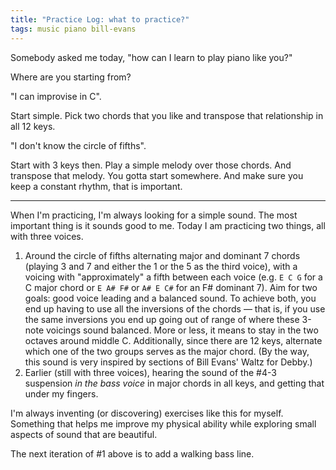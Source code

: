 ```yaml
---
title: "Practice Log: what to practice?"
tags: music piano bill-evans
---
```


Somebody asked me today, "how can I learn to play piano like you?"

Where are you starting from?

"I can improvise in C".

Start simple. Pick two chords that you like and transpose that relationship in all 12 keys.

"I don't know the circle of fifths".

Start with 3 keys then. Play a simple melody over those chords. And transpose that melody. You gotta start somewhere. And make sure you keep a constant rhythm, that is important.

---

When I'm practicing, I'm always looking for a simple sound. The most important thing is it sounds good to me. Today I am practicing two things, all with three voices.

1. Around the circle of fifths alternating major and dominant 7 chords (playing 3 and 7 and either the 1 or the 5 as the third voice), with a voicing with "approximately" a fifth between each voice (e.g. `E C G` for a C major chord or `E A# F#` or `A# E C#` for an F# dominant 7). Aim for two goals: good voice leading and a balanced sound. To achieve both, you end up having to use all the inversions of the chords — that is, if you use the same inversions you end up going out of range of where these 3-note voicings sound balanced. More or less, it means to stay in the two octaves around middle C. Additionally, since there are 12 keys, alternate which one of the two groups serves as the major chord. (By the way, this sound is very inspired by sections of Bill Evans' Waltz for Debby.)
2. Earlier (still with three voices), hearing the sound of the #4-3 suspension _in the bass voice_ in major chords in all keys, and getting that under my fingers.

I'm always inventing (or discovering) exercises like this for myself. Something that helps me improve my physical ability while exploring small aspects of sound that are beautiful.

The next iteration of #1 above is to add a walking bass line.
